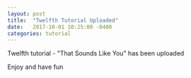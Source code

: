 ```yaml
---
layout: post
title:  "Twelfth Tutorial Uploaded"
date:   2017-10-01 10:25:00 -0400
categories: tutorial
---
```

Twelfth tutorial - "That Sounds Like You" has been uploaded

Enjoy and have fun